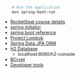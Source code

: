 
```bash
    # Run the application
    mvn spring-boot:run
```

- [RocketSeat course details](https://efficient-sloth-d85.notion.site/Aqui-voc-encontra-todas-as-informa-es-986c7eb3fcb641ffb57b25ab025295ab)
- [spring initializr](https://start.spring.io/)
- [spring boot reference](https://docs.spring.io/spring-boot/docs/current/reference/htmlsingle/)
- [Project Lombok](https://projectlombok.org/)
- [Spring Data JPA ORM](https://spring.io/projects/spring-data-jpa)
- [H2 Database](https://h2database.com/html/main.html)
    - localhost:8080/h2-console
- [BCrypt](github.com/patrickfav/bcrypt/tree/main)
- [Developer tools](https://docs.spring.io/spring-boot/docs/1.5.16.RELEASE/reference/html/using-boot-devtools.html)